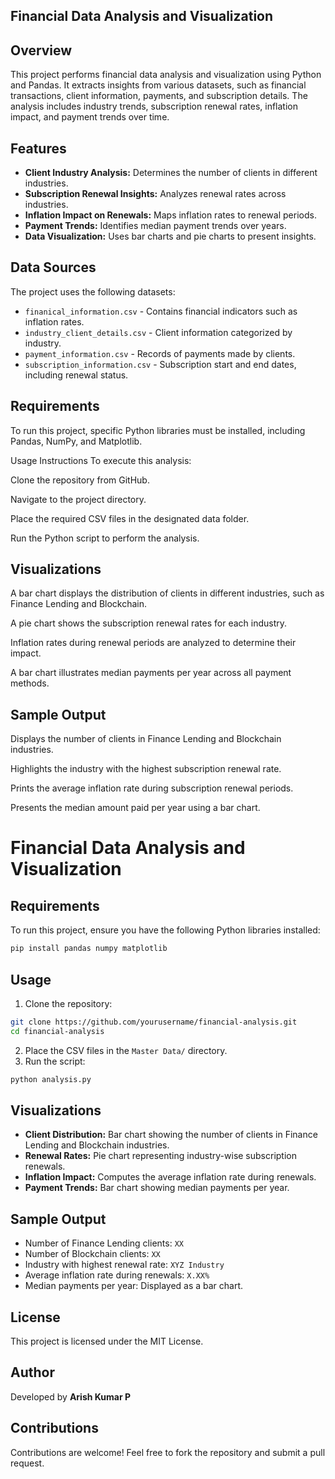 ## Financial Data Analysis and Visualization
## Overview
This project performs financial data analysis and visualization using Python and Pandas. It extracts insights from various datasets, such as financial transactions, client information, payments, and subscription details. The analysis includes industry trends, subscription renewal rates, inflation impact, and payment trends over time.


## Features
- **Client Industry Analysis:** Determines the number of clients in different industries.
- **Subscription Renewal Insights:** Analyzes renewal rates across industries.
- **Inflation Impact on Renewals:** Maps inflation rates to renewal periods.
- **Payment Trends:** Identifies median payment trends over years.
- **Data Visualization:** Uses bar charts and pie charts to present insights.

## Data Sources
The project uses the following datasets:
- `finanical_information.csv` - Contains financial indicators such as inflation rates.
- `industry_client_details.csv` - Client information categorized by industry.
- `payment_information.csv` - Records of payments made by clients.
- `subscription_information.csv` - Subscription start and end dates, including renewal status.

## Requirements
To run this project, specific Python libraries must be installed, including Pandas, NumPy, and Matplotlib.

Usage Instructions
To execute this analysis:

Clone the repository from GitHub.

Navigate to the project directory.

Place the required CSV files in the designated data folder.

Run the Python script to perform the analysis.

## Visualizations
A bar chart displays the distribution of clients in different industries, such as Finance Lending and Blockchain.

A pie chart shows the subscription renewal rates for each industry.

Inflation rates during renewal periods are analyzed to determine their impact.

A bar chart illustrates median payments per year across all payment methods.

## Sample Output
Displays the number of clients in Finance Lending and Blockchain industries.

Highlights the industry with the highest subscription renewal rate.

Prints the average inflation rate during subscription renewal periods.

Presents the median amount paid per year using a bar chart.


# Financial Data Analysis and Visualization




## Requirements
To run this project, ensure you have the following Python libraries installed:
```bash
pip install pandas numpy matplotlib
```

## Usage
1. Clone the repository:
```bash
git clone https://github.com/yourusername/financial-analysis.git
cd financial-analysis
```
2. Place the CSV files in the `Master Data/` directory.
3. Run the script:
```bash
python analysis.py
```

## Visualizations
- **Client Distribution:** Bar chart showing the number of clients in Finance Lending and Blockchain industries.
- **Renewal Rates:** Pie chart representing industry-wise subscription renewals.
- **Inflation Impact:** Computes the average inflation rate during renewals.
- **Payment Trends:** Bar chart showing median payments per year.

## Sample Output
- Number of Finance Lending clients: `XX`
- Number of Blockchain clients: `XX`
- Industry with highest renewal rate: `XYZ Industry`
- Average inflation rate during renewals: `X.XX%`
- Median payments per year: Displayed as a bar chart.

## License
This project is licensed under the MIT License.

## Author
Developed by **Arish Kumar P**

## Contributions
Contributions are welcome! Feel free to fork the repository and submit a pull request.


